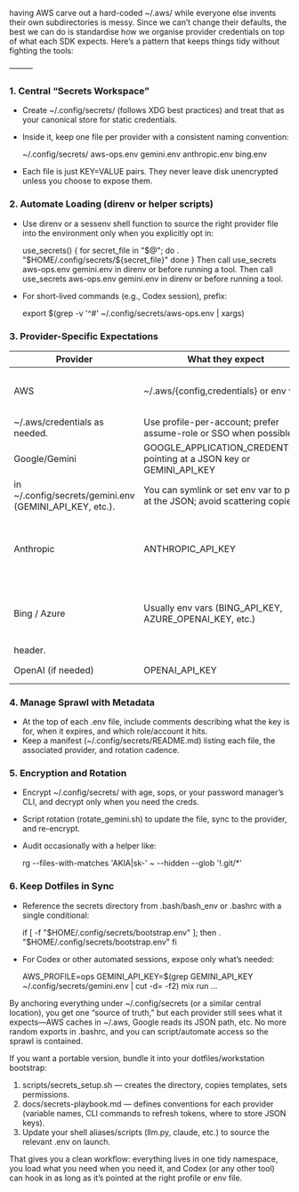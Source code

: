 having AWS carve out a hard-coded ~/.aws/ while everyone else invents their own subdirectories is messy. Since we can’t change
  their defaults, the best we can do is standardise how we organise provider credentials on top of what each SDK expects. Here’s a pattern that
  keeps things tidy without fighting the tools:

  ———

  ### 1. Central “Secrets Workspace”

  - Create ~/.config/secrets/ (follows XDG best practices) and treat that as your canonical store for static credentials.
  - Inside it, keep one file per provider with a consistent naming convention:

    ~/.config/secrets/
      aws-ops.env
      gemini.env
      anthropic.env
      bing.env
  - Each file is just KEY=VALUE pairs. They never leave disk unencrypted unless you choose to expose them.

  ### 2. Automate Loading (direnv or helper scripts)

  - Use direnv or a sessenv shell function to source the right provider file into the environment only when you explicitly opt in:

    use_secrets() {
      for secret_file in "$@"; do
        . "$HOME/.config/secrets/${secret_file}"
      done
    }
    Then call use_secrets aws-ops.env gemini.env in direnv or before running a tool.
    Then call use_secrets aws-ops.env gemini.env in direnv or before running a tool.
  - For short-lived commands (e.g., Codex session), prefix:

    export $(grep -v '^#' ~/.config/secrets/aws-ops.env | xargs)

  ### 3. Provider-Specific Expectations

  | Provider     | What they expect | What you store | Notes |
  |--------------|------------------|----------------|-------|
  | AWS      | ~/.aws/{config,credentials} or env vars | Keep master keys in ~/.config/secrets/aws-*.env and let bootstrap script sync them into
  ~/.aws/credentials as needed. | Use profile-per-account; prefer assume-role or SSO when possible. |
  | Google/Gemini | GOOGLE_APPLICATION_CREDENTIALS pointing at a JSON key or GEMINI_API_KEY | Keep JSON files under ~/.config/google/, env files
  in ~/.config/secrets/gemini.env (GEMINI_API_KEY, etc.). | You can symlink or set env var to point at the JSON; avoid scattering copies. |
  | Anthropic | ANTHROPIC_API_KEY | ~/.config/secrets/anthropic.env | Wrapper scripts for claude can source that file. |
  | Bing / Azure | Usually env vars (BING_API_KEY, AZURE_OPENAI_KEY, etc.) | ~/.config/secrets/bing.env | Document expected var names in the file
  header. |
  | OpenAI (if needed) | OPENAI_API_KEY | ~/.config/secrets/openai.env | Same pattern. |

  ### 4. Manage Sprawl with Metadata

  - At the top of each .env file, include comments describing what the key is for, when it expires, and which role/account it hits.
  - Keep a manifest (~/.config/secrets/README.md) listing each file, the associated provider, and rotation cadence.

  ### 5. Encryption and Rotation

  - Encrypt ~/.config/secrets/ with age, sops, or your password manager’s CLI, and decrypt only when you need the creds.
  - Script rotation (rotate_gemini.sh) to update the file, sync to the provider, and re-encrypt.
  - Audit occasionally with a helper like:

    rg --files-with-matches 'AKIA|sk-' ~ --hidden --glob '!.git/*'

  ### 6. Keep Dotfiles in Sync

  - Reference the secrets directory from .bash/bash_env or .bashrc with a single conditional:

    if [ -f "$HOME/.config/secrets/bootstrap.env" ]; then
      . "$HOME/.config/secrets/bootstrap.env"
    fi
  - For Codex or other automated sessions, expose only what’s needed:

    AWS_PROFILE=ops GEMINI_API_KEY=$(grep GEMINI_API_KEY ~/.config/secrets/gemini.env | cut -d= -f2) mix run …

  By anchoring everything under ~/.config/secrets (or a similar central location), you get one “source of truth,” but each provider still sees
  what it expects—AWS caches in ~/.aws, Google reads its JSON path, etc. No more random exports in .bashrc, and you can script/automate access so
  the sprawl is contained.

  If you want a portable version, bundle it into your dotfiles/workstation bootstrap:

  1. scripts/secrets_setup.sh — creates the directory, copies templates, sets permissions.
  2. docs/secrets-playbook.md — defines conventions for each provider (variable names, CLI commands to refresh tokens, where to store JSON keys).
  3. Update your shell aliases/scripts (llm.py, claude, etc.) to source the relevant .env on launch.

  That gives you a clean workflow: everything lives in one tidy namespace, you load what you need when you need it, and Codex (or any other tool)
  can hook in as long as it’s pointed at the right profile or env file.

